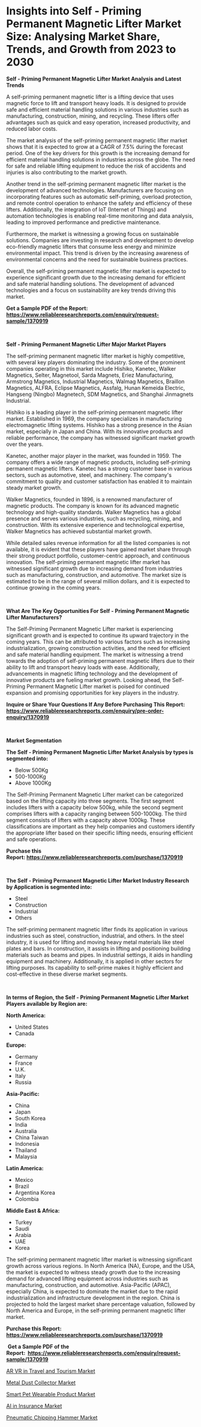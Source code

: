 <p><h1>Insights into Self - Priming Permanent Magnetic Lifter Market Size: Analysing Market Share, Trends, and Growth from 2023 to 2030</h1></p><p><strong>Self - Priming Permanent Magnetic Lifter Market Analysis and Latest Trends</strong></p>
<p><p>A self-priming permanent magnetic lifter is a lifting device that uses magnetic force to lift and transport heavy loads. It is designed to provide safe and efficient material handling solutions in various industries such as manufacturing, construction, mining, and recycling. These lifters offer advantages such as quick and easy operation, increased productivity, and reduced labor costs.</p><p>The market analysis of the self-priming permanent magnetic lifter market shows that it is expected to grow at a CAGR of 7.5% during the forecast period. One of the key drivers for this growth is the increasing demand for efficient material handling solutions in industries across the globe. The need for safe and reliable lifting equipment to reduce the risk of accidents and injuries is also contributing to the market growth.</p><p>Another trend in the self-priming permanent magnetic lifter market is the development of advanced technologies. Manufacturers are focusing on incorporating features such as automatic self-priming, overload protection, and remote control operation to enhance the safety and efficiency of these lifters. Additionally, the integration of IoT (Internet of Things) and automation technologies is enabling real-time monitoring and data analysis, leading to improved performance and predictive maintenance.</p><p>Furthermore, the market is witnessing a growing focus on sustainable solutions. Companies are investing in research and development to develop eco-friendly magnetic lifters that consume less energy and minimize environmental impact. This trend is driven by the increasing awareness of environmental concerns and the need for sustainable business practices.</p><p>Overall, the self-priming permanent magnetic lifter market is expected to experience significant growth due to the increasing demand for efficient and safe material handling solutions. The development of advanced technologies and a focus on sustainability are key trends driving this market.</p></p>
<p><strong>Get a Sample PDF of the Report:&nbsp; <a href="https://www.reliableresearchreports.com/enquiry/request-sample/1370919">https://www.reliableresearchreports.com/enquiry/request-sample/1370919</a></strong></p>
<p>&nbsp;</p>
<p><strong>Self - Priming Permanent Magnetic Lifter Major Market Players</strong></p>
<p><p>The self-priming permanent magnetic lifter market is highly competitive, with several key players dominating the industry. Some of the prominent companies operating in this market include Hishiko, Kanetec, Walker Magnetics, Selter, Magnetool, Sarda Magnets, Eriez Manufacturing, Armstrong Magnetics, Industrial Magnetics, Walmag Magnetics, Braillon Magnetics, ALFRA, Eclipse Magnetics, Assfalg, Hunan Kemeida Electric, Hangseng (Ningbo) Magnetech, SDM Magnetics, and Shanghai Jinmagnets Industrial.</p><p>Hishiko is a leading player in the self-priming permanent magnetic lifter market. Established in 1969, the company specializes in manufacturing electromagnetic lifting systems. Hishiko has a strong presence in the Asian market, especially in Japan and China. With its innovative products and reliable performance, the company has witnessed significant market growth over the years.</p><p>Kanetec, another major player in the market, was founded in 1959. The company offers a wide range of magnetic products, including self-priming permanent magnetic lifters. Kanetec has a strong customer base in various sectors, such as automotive, steel, and machinery. The company's commitment to quality and customer satisfaction has enabled it to maintain steady market growth.</p><p>Walker Magnetics, founded in 1896, is a renowned manufacturer of magnetic products. The company is known for its advanced magnetic technology and high-quality standards. Walker Magnetics has a global presence and serves various industries, such as recycling, mining, and construction. With its extensive experience and technological expertise, Walker Magnetics has achieved substantial market growth.</p><p>While detailed sales revenue information for all the listed companies is not available, it is evident that these players have gained market share through their strong product portfolio, customer-centric approach, and continuous innovation. The self-priming permanent magnetic lifter market has witnessed significant growth due to increasing demand from industries such as manufacturing, construction, and automotive. The market size is estimated to be in the range of several million dollars, and it is expected to continue growing in the coming years.</p></p>
<p>&nbsp;</p>
<p><strong>What Are The Key Opportunities For Self - Priming Permanent Magnetic Lifter Manufacturers?</strong></p>
<p><p>The Self-Priming Permanent Magnetic Lifter market is experiencing significant growth and is expected to continue its upward trajectory in the coming years. This can be attributed to various factors such as increasing industrialization, growing construction activities, and the need for efficient and safe material handling equipment. The market is witnessing a trend towards the adoption of self-priming permanent magnetic lifters due to their ability to lift and transport heavy loads with ease. Additionally, advancements in magnetic lifting technology and the development of innovative products are fueling market growth. Looking ahead, the Self-Priming Permanent Magnetic Lifter market is poised for continued expansion and promising opportunities for key players in the industry.</p></p>
<p><strong>Inquire or Share Your Questions If Any Before Purchasing This Report: <a href="https://www.reliableresearchreports.com/enquiry/pre-order-enquiry/1370919">https://www.reliableresearchreports.com/enquiry/pre-order-enquiry/1370919</a></strong></p>
<p>&nbsp;</p>
<p><strong>Market Segmentation</strong></p>
<p><strong>The Self - Priming Permanent Magnetic Lifter Market Analysis by types is segmented into:</strong></p>
<p><ul><li>Below 500Kg</li><li>500-1000Kg</li><li>Above 1000Kg</li></ul></p>
<p><p>The Self-Priming Permanent Magnetic Lifter market can be categorized based on the lifting capacity into three segments. The first segment includes lifters with a capacity below 500kg, while the second segment comprises lifters with a capacity ranging between 500-1000kg. The third segment consists of lifters with a capacity above 1000kg. These classifications are important as they help companies and customers identify the appropriate lifter based on their specific lifting needs, ensuring efficient and safe operations.</p></p>
<p><strong>Purchase this Report:&nbsp;<a href="https://www.reliableresearchreports.com/purchase/1370919">https://www.reliableresearchreports.com/purchase/1370919</a></strong></p>
<p>&nbsp;</p>
<p><strong>The Self - Priming Permanent Magnetic Lifter Market Industry Research by Application is segmented into:</strong></p>
<p><ul><li>Steel</li><li>Construction</li><li>Industrial</li><li>Others</li></ul></p>
<p><p>The self-priming permanent magnetic lifter finds its application in various industries such as steel, construction, industrial, and others. In the steel industry, it is used for lifting and moving heavy metal materials like steel plates and bars. In construction, it assists in lifting and positioning building materials such as beams and pipes. In industrial settings, it aids in handling equipment and machinery. Additionally, it is applied in other sectors for lifting purposes. Its capability to self-prime makes it highly efficient and cost-effective in these diverse market segments.</p></p>
<p>&nbsp;</p>
<p><strong>In terms of Region, the Self - Priming Permanent Magnetic Lifter Market Players available by Region are:</strong></p>
<p>
    <p> <strong> North America: </strong>
        <ul>
            <li>United States</li>
            <li>Canada</li>
        </ul>
        </p> 
    <p> <strong> Europe: </strong>
        <ul>
            <li>Germany</li>
            <li>France</li>
            <li>U.K.</li>
            <li>Italy</li>
            <li>Russia</li>
        </ul>
        </p> 
    <p> <strong> Asia-Pacific: </strong>
        <ul>
            <li>China</li>
            <li>Japan</li>
            <li>South Korea</li>
            <li>India</li>
            <li>Australia</li>
            <li>China Taiwan</li>
            <li>Indonesia</li>
            <li>Thailand</li>
            <li>Malaysia</li>
        </ul>
        </p> 
    <p> <strong> Latin America: </strong>
        <ul>
            <li>Mexico</li>
            <li>Brazil</li>
            <li>Argentina Korea</li>
            <li>Colombia</li>
        </ul>
        </p> 
    <p> <strong> Middle East & Africa: </strong>
        <ul>
            <li>Turkey</li>
            <li>Saudi</li>
            <li>Arabia</li>
            <li>UAE</li>
            <li>Korea</li>
        </ul>
    </p>
    </p>
<p><p>The self-priming permanent magnetic lifter market is witnessing significant growth across various regions. In North America (NA), Europe, and the USA, the market is expected to witness steady growth due to the increasing demand for advanced lifting equipment across industries such as manufacturing, construction, and automotive. Asia-Pacific (APAC), especially China, is expected to dominate the market due to the rapid industrialization and infrastructure development in the region. China is projected to hold the largest market share percentage valuation, followed by North America and Europe, in the self-priming permanent magnetic lifter market.</p></p>
<p><strong>Purchase this Report: <a href="https://www.reliableresearchreports.com/purchase/1370919">https://www.reliableresearchreports.com/purchase/1370919</a></strong></p>
<p>&nbsp;<strong>Get a Sample PDF of the Report:&nbsp;&nbsp;<a href="https://www.reliableresearchreports.com/enquiry/request-sample/1370919">https://www.reliableresearchreports.com/enquiry/request-sample/1370919</a></strong></p>
<p><strong></strong></p>
<p><p><a href="https://medium.com/@lilakautzer2023/ar-vr-in-travel-and-tourism-market-size-cagr-trends-2024-2030-9b74b0e0e319">AR VR in Travel and Tourism Market</a></p><p><a href="https://www.linkedin.com/pulse/decoding-metal-dust-collector-market-deep-dive-latest-trends-vv5tf/">Metal Dust Collector Market</a></p><p><a href="https://github.com/kuntayevaz/Market-Research-Report-List-1/blob/main/smart-pet-wearable-product-market.md">Smart Pet Wearable Product Market</a></p><p><a href="https://medium.com/@keenanmarks2023/ai-in-insurance-market-size-cagr-trends-2024-2030-c52744c63a7c">AI in Insurance Market</a></p><p><a href="https://www.linkedin.com/pulse/pneumatic-chipping-hammer-market-size-share-global-analysis-htxoe/">Pneumatic Chipping Hammer Market</a></p></p>